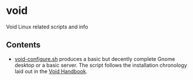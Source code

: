 # void
Void Linux related scripts and info

## Contents

- [void-configure.sh](https://github.com/solutionroute/void/blob/main/void-configure.sh) produces a basic but decently complete Gnome desktop or a basic server. The script follows the installation chronology laid out in the [Void Handbook](https://docs.voidlinux.org/).
